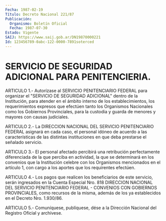 ```yaml
---
Fecha: 1987-02-19
Título: Decreto Nacional 221/87
Publicación:
  Organismo: Boletín Oficial
  Fecha: 1987-07-30
Estado: Vigente
SAIJ: https://www.saij.gob.ar/DN19870000221
Id: 123456789-0abc-122-0000-7891soterced
---
```

# SERVICIO DE SEGURIDAD ADICIONAL PARA PENITENCIERIA.

<a id="1"></a>
ARTICULO  1.-  Autorízase  al  SERVICIO  PENITENCIARIO FEDERAL para organizar  el  "SERVICIO  DE  SEGURIDAD  ADICIONAL"  dentro  de  la Institución, para atender en el ámbito interno de los establecimientos, los requerimientos expresos  que  efectúen  tanto los Organismos Nacionales como los Gobiernos Provinciales, para  la custodia  y  guarda  de  menores  y  mayores con causas judiciales.

<a id="2"></a>
ARTICULO  2.-  La  DIRECCION  NACIONAL  DEL  SERVICIO PENITENCIARIO FEDERAL asignará en cada caso, el personal idóneo  de acuerdo a las características  de  las  distintas  instituciones  en  que    deba prestarse el señalado servicio.

<a id="3"></a>
ARTICULO   3.-  El  personal  afectado  percibirá  una  retribución perfectamente  diferenciada  de la que perciba en actividad, la que se determinará en los convenios  que la Institución celebre con los Organismos mencionados en el artículo  1,  con  cargo a los aportes que los requirentes efectúen.

<a id="4"></a>
ARTICULO  4.-  Los  pagos  que  realicen  los beneficiarios de este servicio,  serán  ingresados  en  la  Cuenta  Especial    Nro.  818 DIRECCION  NACIONAL  DEL SERVICIO PENITENCIARIO FEDERAL - CONVENIOS CON GOBIERNOS PROVINCIALES,  como  recursos  de la misma, además de los ya establecidos en el Decreto Nro. 1.930/86.

<a id="5"></a>
ARTICULO  5.- Comuníquese, publíquese, dése a la Dirección Nacional del Registro Oficial y archívese.